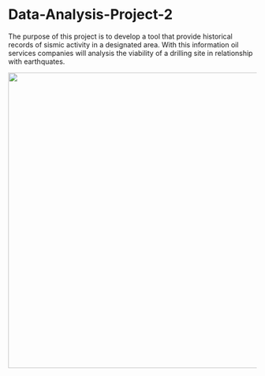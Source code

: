 # Data-Analysis-Project-2

The purpose of this project is to develop a tool that provide historical records of sismic activity in a designated area. With this information oil services companies will analysis the viability of a drilling site in relationship with earthquates. 

<img src= "Images/front_endapp.png" width = "600">
